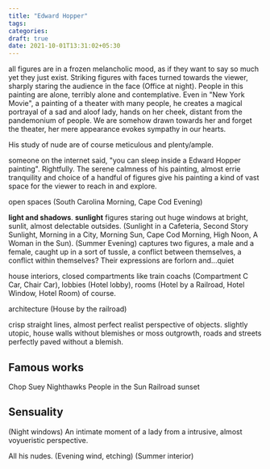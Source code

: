 ```yaml
---
title: "Edward Hopper"
tags:
categories: 
draft: true
date: 2021-10-01T13:31:02+05:30
---
```


all figures are in a frozen melancholic mood, as if they want to say so much yet they just exist. Striking figures with faces turned towards the viewer, sharply staring the audience in the face (Office at night). People in this painting are alone, terribly alone and contemplative. Even in "New York Movie", a painting of a theater with many people, he creates a magical portrayal of a sad and aloof lady, hands on her cheek, distant from the pandemonium of people. We are somehow drawn towards her and forget the theater, her mere appearance evokes sympathy in our hearts.  

His study of nude are of course meticulous and plenty/ample.

someone on the internet said, "you can sleep inside a Edward Hopper painting". Rightfully. The serene calmness of his painting, almost errie tranquility and choice of a handful of figures give his painting a kind of vast space for the viewer to reach in and explore.  

open spaces (South Carolina Morning, Cape Cod Evening)

**light and shadows**. **sunlight** figures staring out huge windows at bright, sunlit, almost delectable outsides.  (Sunlight in a Cafeteria, Second Story Sunlight, Morning in a City, Morning Sun, Cape Cod Morning, High Noon, A Woman in the Sun). (Summer Evening) captures two figures, a male and a female, caught up in a sort of tussle, a conflict between themselves, a conflict within themselves? Their expressions are forlorn and...quiet

house interiors, closed compartments like train coachs (Compartment C Car, Chair Car), lobbies 
(Hotel lobby), rooms (Hotel by a Railroad, Hotel Window, Hotel Room) of course.  

architecture (House by the railroad)

crisp straight lines, almost perfect realist perspective of objects. slightly utopic, house walls without blemishes or moss outgrowth, roads and streets perfectly paved without a blemish. 


## Famous works
Chop Suey
Nighthawks
People in the Sun
Railroad sunset

## Sensuality 

(Night windows) An intimate moment of a lady from a intrusive, almost voyueristic perspective.

All his nudes. (Evening wind, etching) (Summer interior)